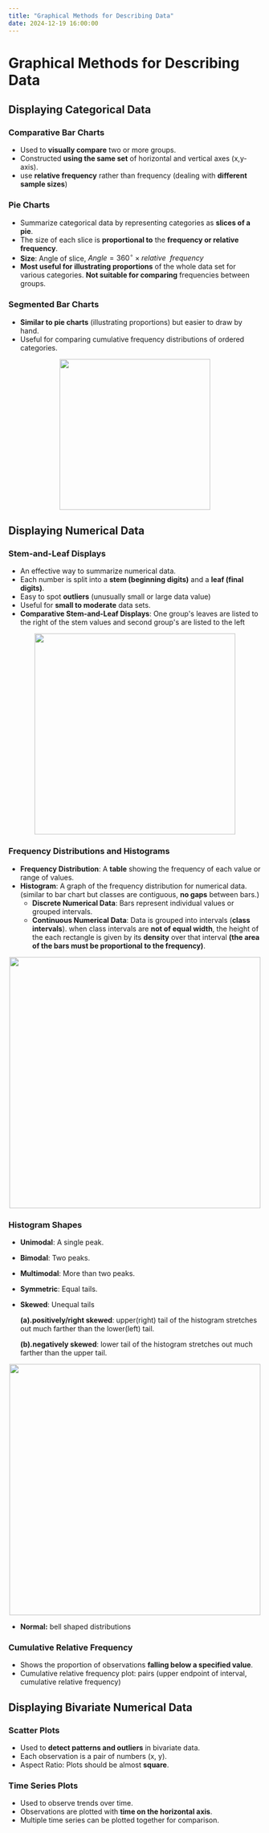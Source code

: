 ```yaml
---
title: "Graphical Methods for Describing Data"
date: 2024-12-19 16:00:00
---
```

# **Graphical Methods for Describing Data**

## **Displaying Categorical Data**
### Comparative Bar Charts
- Used to **visually compare** two or more groups.
- Constructed **using the same set** of horizontal and vertical axes (x,y-axis).
- use **relative frequency** rather than frequency (dealing with **different sample sizes**)

### Pie Charts
- Summarize categorical data by representing categories as **slices of a pie**.
- The size of each slice is **proportional to** the **frequency or relative frequency**.
- **Size**: Angle of slice, $Angle = 360^\circ \times relative ~\ frequency$
- **Most useful for illustrating proportions** of the whole data set for various categories. **Not suitable for comparing** frequencies between groups.

### Segmented Bar Charts
- **Similar to pie charts** (illustrating proportions) but easier to draw by hand.
- Useful for comparing cumulative frequency distributions of ordered categories.
<div align="center">
    <img src="https://github.com/user-attachments/assets/746fa86f-8ffa-48be-9a7a-0418ad79ed6a" width=300 /">
</div>

## Displaying Numerical Data
### Stem-and-Leaf Displays
- An effective way to summarize numerical data.
- Each number is split into a **stem (beginning digits)** and a **leaf (final digits)**.
- Easy to spot **outliers** (unusually small or large data value)
- Useful for **small to moderate** data sets.
- **Comparative Stem-and-Leaf Displays**: One group's leaves are listed to the right of the stem values and second group's are listed to the left

<div align="center">
    <img src="https://github.com/user-attachments/assets/8a535b29-502b-475b-a822-fcccf25c633f" width=400 /">
</div>

### Frequency Distributions and Histograms
- **Frequency Distribution**: A **table** showing the frequency of each value or range of values.
- **Histogram**: A graph of the frequency distribution for numerical data.(similar to bar chart but classes are contiguous, **no gaps** between bars.)
  - **Discrete Numerical Data**: Bars represent individual values or grouped intervals.
  - **Continuous Numerical Data**: Data is grouped into intervals (**class intervals**).
when class intervals are **not of equal width**,  the height of the each rectangle is given by its **density** over that interval **(the area of the bars must be proportional to the frequency)**.

<div align="center">
    <img src="https://github.com/user-attachments/assets/1c7dfd40-dac3-437b-a078-5257cd519ff8" width=500 /">
</div>

### Histogram Shapes
- **Unimodal**: A single peak.
- **Bimodal**: Two peaks.
- **Multimodal**: More than two peaks.
- **Symmetric**: Equal tails.
- **Skewed**: Unequal tails
  
     **(a).positively/right skewed**: upper(right) tail of the histogram stretches out much farther than the lower(left) tail.
  
     **(b).negatively skewed**: lower tail of the histogram stretches out much farther than the upper tail.  
  
<div align="center">
    <img src="https://github.com/user-attachments/assets/a3874ba8-7888-4c70-8e0b-865d64973a15" width=500 /">
</div>

- **Normal:** bell shaped distributions

### Cumulative Relative Frequency
- Shows the proportion of observations **falling below a specified value**.
- Cumulative relative frequency plot: pairs (upper endpoint of interval, cumulative relative frequency)

## Displaying Bivariate Numerical Data
### Scatter Plots
- Used to **detect patterns and outliers** in bivariate data.
- Each observation is a pair of numbers (x, y).
- Aspect Ratio: Plots should be almost **square**.

### Time Series Plots
- Used to observe trends over time.
- Observations are plotted with **time on the horizontal axis**.
- Multiple time series can be plotted together for comparison.
